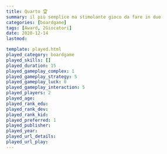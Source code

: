 ```yaml
---
title: Quarto 🏆
summary: il più semplice ma stimolante gioco da fare in due
categories: [boardgame]
tags: [Award, 2Giocatori]
date: 2020-12-14
lastmod: 

template: played.html
played_category: boardgame
played_skills: []
played_duration: 15
played_gameplay_complex: 1
played_gameplay_strategy: 5
played_gameplay_luck: 0
played_gameplay_interaction: 5
played_players: 2
played_age: 
played_rank_edu: 
played_rank_dev: 
played_rank_kid: 
played_preferred: 1
played_publisher: 
played_year: 
played_url_details: 
played_url_play: 
---
```


